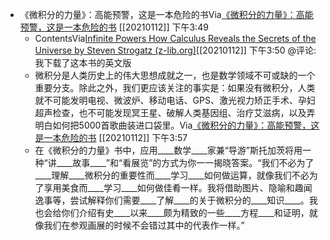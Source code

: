 - 《微积分的力量》：高能预警，这是一本危险的书Via[《微积分的力量》：高能预警，这是一本危险的书](https://mp.weixin.qq.com/s?__biz=MzUzMTA2MDk1NA==&mid=2247489354&idx=2&sn=b1c1bb6e8de7f4fb997309cd3888abf8&chksm=fa4916ffcd3e9fe938a346a34e10d65d06e8873477d15722aad2b03b78998c7741321ad80fd4) [[20210112]] 下午3:49
    - ContentsVia[Infinite Powers How Calculus Reveals the Secrets of the Universe by Steven Strogatz (z-lib.org)](marginnote3app://note/B507AF40-D2FE-4A81-AE70-263D78D33350)[[20210112]] 下午3:50 @评论:我下载了这本书的英文版
    - 微积分是人类历史上的伟大思想成就之一，也是数学领域不可或缺的一个重要分支。除此之外，我们更应该关注的事实是：如果没有微积分，人类就不可能发明电视、微波炉、移动电话、GPS、激光视力矫正手术、孕妇超声检查，也不可能发现冥王星、破解人类基因组、治疗艾滋病，以及弄明白如何把5000首歌曲装进口袋里。Via[《微积分的力量》：高能预警，这是一本危险的书](https://mp.weixin.qq.com/s?__biz=MzUzMTA2MDk1NA==&mid=2247489354&idx=2&sn=b1c1bb6e8de7f4fb997309cd3888abf8&chksm=fa4916ffcd3e9fe938a346a34e10d65d06e8873477d15722aad2b03b78998c7741321ad80fd4) [[20210112]] 下午3:57
    - 在《微积分的力量》书中，应用____数学____家兼“导游”斯托加茨将用一种“讲____故事____”和“看展览”的方式为你一一揭晓答案。“我们不必为了____理解____微积分的重要性而____学习____如何做运算，就像我们不必为了享用美食而____学习____如何做佳肴一样。我将借助图片、隐喻和趣闻逸事等，尝试解释你们需要____了解____的关于微积分的____知识____。我也会给你们介绍有史____以来____颇为精致的一些____方程____和证明，就像我们在参观画展的时候不会错过其中的代表作一样。”

